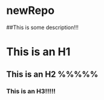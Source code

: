 # newRepo
##This is some description!!!
# This is an H1$$$$

## This is an H2 %%%%%

### This is an H3!!!!!
